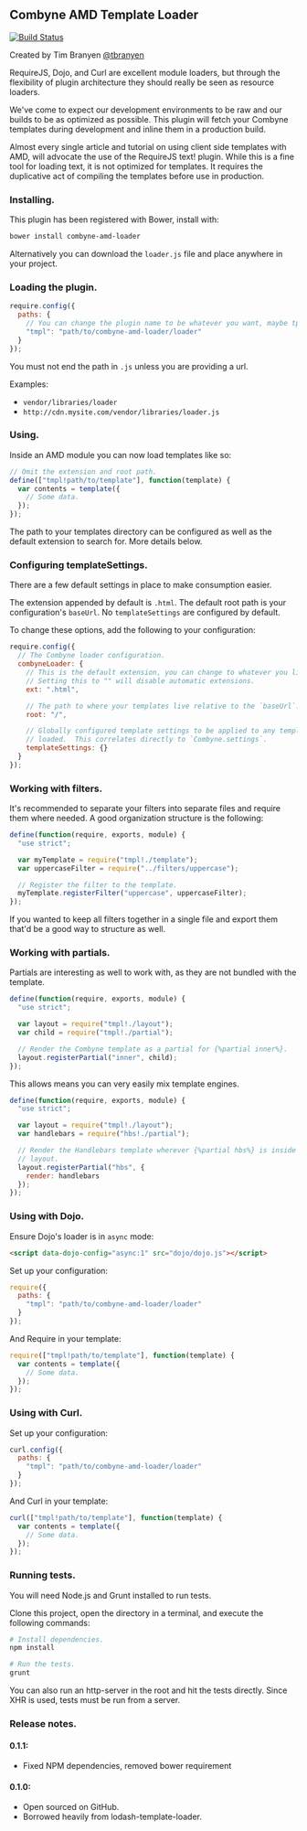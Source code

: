 Combyne AMD Template Loader
---------------------------

[![Build Status](https://travis-ci.org/tbranyen/combyne-amd-loader.png?branch=master)](https://travis-ci.org/tbranyen/combyne-amd-loader)

Created by Tim Branyen [@tbranyen](http://twitter.com/tbranyen)

RequireJS, Dojo, and Curl are excellent module loaders, but through the
flexibility of plugin architecture they should really be seen as resource
loaders.

We've come to expect our development environments to be raw and our builds to
be as optimized as possible.  This plugin will fetch your Combyne templates
during development and inline them in a production build.

Almost every single article and tutorial on using client side templates with
AMD, will advocate the use of the RequireJS text! plugin.  While this is a fine
tool for loading text, it is not optimized for templates.  It requires the
duplicative act of compiling the templates before use in production.

### Installing. ###

This plugin has been registered with Bower, install with:

``` bash
bower install combyne-amd-loader
```

Alternatively you can download the `loader.js` file and place anywhere in your
project.

### Loading the plugin. ###

``` javascript
require.config({
  paths: {
    // You can change the plugin name to be whatever you want, maybe tpl?
    "tmpl": "path/to/combyne-amd-loader/loader"
  }
});
```

You must not end the path in `.js` unless you are providing a url.

Examples:

* `vendor/libraries/loader`
* `http://cdn.mysite.com/vendor/libraries/loader.js`

### Using. ###

Inside an AMD module you can now load templates like so:

``` javascript
// Omit the extension and root path.
define(["tmpl!path/to/template"], function(template) {
  var contents = template({
    // Some data.
  });
});
```

The path to your templates directory can be configured as well as the default
extension to search for.  More details below.

### Configuring templateSettings. ###

There are a few default settings in place to make consumption easier.

The extension appended by default is `.html`.  The default root path is your
configuration's `baseUrl`.  No `templateSettings` are configured by default.

To change these options, add the following to your configuration:

``` javascript
require.config({
  // The Combyne loader configuration.
  combyneLoader: {
    // This is the default extension, you can change to whatever you like.
    // Setting this to "" will disable automatic extensions.
    ext: ".html",

    // The path to where your templates live relative to the `baseUrl`.
    root: "/",

    // Globally configured template settings to be applied to any templates
    // loaded.  This correlates directly to `Combyne.settings`.
    templateSettings: {}
  }
});
```

### Working with filters. ###

It's recommended to separate your filters into separate files and require them
where needed.  A good organization structure is the following:

``` javascript
define(function(require, exports, module) {
  "use strict";

  var myTemplate = require("tmpl!./template");
  var uppercaseFilter = require("../filters/uppercase");

  // Register the filter to the template.
  myTemplate.registerFilter("uppercase", uppercaseFilter);
});
```

If you wanted to keep all filters together in a single file and export them
that'd be a good way to structure as well.

### Working with partials. ###

Partials are interesting as well to work with, as they are not bundled with
the template.

``` javascript
define(function(require, exports, module) {
  "use strict";

  var layout = require("tmpl!./layout");
  var child = require("tmpl!./partial");

  // Render the Combyne template as a partial for {%partial inner%}.
  layout.registerPartial("inner", child);
});
```

This allows means you can very easily mix template engines.

``` javascript
define(function(require, exports, module) {
  "use strict";

  var layout = require("tmpl!./layout");
  var handlebars = require("hbs!./partial");

  // Render the Handlebars template wherever {%partial hbs%} is inside the
  // layout.
  layout.registerPartial("hbs", {
    render: handlebars
  });
});
```

### Using with Dojo. ###

Ensure Dojo's loader is in `async` mode:

``` html
<script data-dojo-config="async:1" src="dojo/dojo.js"></script>
```

Set up your configuration:

``` javascript
require({
  paths: {
    "tmpl": "path/to/combyne-amd-loader/loader"
  }
});
```

And Require in your template:

``` javascript
require(["tmpl!path/to/template"], function(template) {
  var contents = template({
    // Some data.
  });
});
```

### Using with Curl. ###

Set up your configuration:

``` javascript
curl.config({
  paths: {
    "tmpl": "path/to/combyne-amd-loader/loader"
  }
});
```

And Curl in your template:

``` javascript
curl(["tmpl!path/to/template"], function(template) {
  var contents = template({
    // Some data.
  });
});
```

### Running tests. ###

You will need Node.js and Grunt installed to run tests.

Clone this project, open the directory in a terminal, and execute the following
commands:

``` bash
# Install dependencies.
npm install

# Run the tests.
grunt
```

You can also run an http-server in the root and hit the tests directly.  Since
XHR is used, tests must be run from a server.

### Release notes. ###

#### 0.1.1: ####

* Fixed NPM dependencies, removed bower requirement

#### 0.1.0: ####

* Open sourced on GitHub.
* Borrowed heavily from lodash-template-loader.
